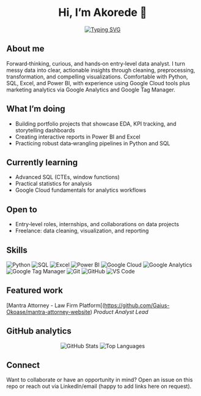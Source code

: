 <!-- Special README: this file appears on your GitHub profile -->

<div align="center">

# Hi, I’m Akorede 👋

[![Typing SVG](https://readme-typing-svg.demolab.com?font=Fira+Code&pause=900&color=00BFA6&center=true&vCenter=true&width=700&lines=Entry-level+Data+Analyst;Python+%7C+SQL+%7C+Excel+%7C+Power+BI;Google+Cloud+%7C+Google+Analytics+%7C+Tag+Manager)](https://github.com/Akorede-Q)

</div>

## About me
Forward‑thinking, curious, and hands‑on entry‑level data analyst. I turn messy data into clear, actionable insights through cleaning, preprocessing, transformation, and compelling visualizations. Comfortable with Python, SQL, Excel, and Power BI, with experience using Google Cloud tools plus marketing analytics via Google Analytics and Google Tag Manager.

## What I’m doing
- Building portfolio projects that showcase EDA, KPI tracking, and storytelling dashboards
- Creating interactive reports in Power BI and Excel
- Practicing robust data‑wrangling pipelines in Python and SQL

## Currently learning
- Advanced SQL (CTEs, window functions)
- Practical statistics for analysis
- Google Cloud fundamentals for analytics workflows

## Open to
- Entry‑level roles, internships, and collaborations on data projects
- Freelance: data cleaning, visualization, and reporting

## Skills
<div align="left">

<!-- Core Analysis -->
<img alt="Python" src="https://img.shields.io/badge/Python-3776AB?style=for-the-badge&logo=python&logoColor=white"/>
<img alt="SQL" src="https://img.shields.io/badge/SQL-025E8C?style=for-the-badge&logo=database&logoColor=white"/>
<img alt="Excel" src="https://img.shields.io/badge/Microsoft%20Excel-217346?style=for-the-badge&logo=microsoft-excel&logoColor=white"/>
<img alt="Power BI" src="https://img.shields.io/badge/Power%20BI-F2C811?style=for-the-badge&logo=power%20bi&logoColor=black"/>

<!-- Cloud & Marketing Analytics -->
<img alt="Google Cloud" src="https://img.shields.io/badge/Google%20Cloud-4285F4?style=for-the-badge&logo=googlecloud&logoColor=white"/>
<img alt="Google Analytics" src="https://img.shields.io/badge/Google%20Analytics-E37400?style=for-the-badge&logo=google%20analytics&logoColor=white"/>
<img alt="Google Tag Manager" src="https://img.shields.io/badge/Google%20Tag%20Manager-246FDB?style=for-the-badge&logo=google%20tag%20manager&logoColor=white"/>

<!-- Tools -->
<img alt="Git" src="https://img.shields.io/badge/Git-F05032?style=for-the-badge&logo=git&logoColor=white"/>
<img alt="GitHub" src="https://img.shields.io/badge/GitHub-181717?style=for-the-badge&logo=github&logoColor=white"/>
<img alt="VS Code" src="https://img.shields.io/badge/VS%20Code-007ACC?style=for-the-badge&logo=visual-studio-code&logoColor=white"/>

</div>

## Featured work
[Mantra Attorney - Law Firm Platform[(https://github.com/Gaius-Okoase/mantra-attorney-website)
*Product Analyst Lead*

## GitHub analytics
<div align="center">
  <img alt="GitHub Stats" src="https://github-readme-stats.vercel.app/api?username=Akorede-Q&show_icons=true&theme=tokyonight&hide_border=true" />
  <img alt="Top Languages" src="https://github-readme-stats.vercel.app/api/top-langs/?username=Akorede-Q&layout=compact&theme=tokyonight&hide_border=true" />
</div>

## Connect
Want to collaborate or have an opportunity in mind? Open an issue on this repo or reach out via LinkedIn/email (happy to add links here on request).
